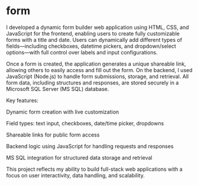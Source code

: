 # form
I developed a dynamic form builder web application using HTML, CSS, and JavaScript for the frontend, enabling users to create fully customizable forms with a title and date. Users can dynamically add different types of fields—including checkboxes, datetime pickers, and dropdown/select options—with full control over labels and input configurations.

Once a form is created, the application generates a unique shareable link, allowing others to easily access and fill out the form. On the backend, I used JavaScript (Node.js) to handle form submissions, storage, and retrieval. All form data, including structures and responses, are stored securely in a Microsoft SQL Server (MS SQL) database.

Key features:

Dynamic form creation with live customization

Field types: text input, checkboxes, date/time picker, dropdowns

Shareable links for public form access

Backend logic using JavaScript for handling requests and responses

MS SQL integration for structured data storage and retrieval

This project reflects my ability to build full-stack web applications with a focus on user interactivity, data handling, and scalability.
